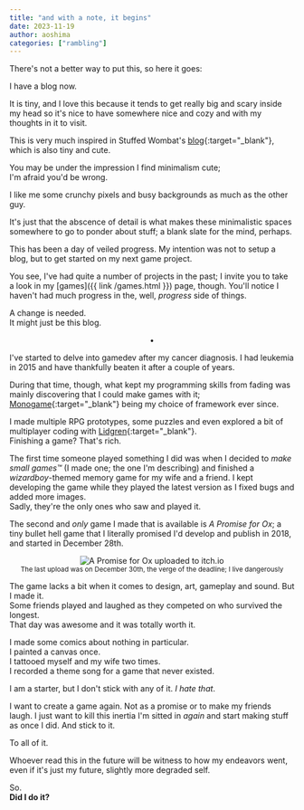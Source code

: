 ```yaml
---
title: "and with a note, it begins"
date: 2023-11-19
author: aoshima
categories: ["rambling"]
---
```


There's not a better way to put this, so here it goes:

I have a blog now.

It is tiny, and I love this because it tends to get really big and scary inside my head so it's nice to have somewhere nice and cozy and with my thoughts in it to visit.

This is very much inspired in Stuffed Wombat's [blog](http://stuffedwomb.at){:target="_blank"}, which is also tiny and cute.

You may be under the impression I find minimalism cute;  
I'm afraid you'd be wrong.

I like me some crunchy pixels and busy backgrounds as much as the other guy.

It's just that the abscence of detail is what makes these minimalistic spaces somewhere to go to ponder about stuff; a blank slate for the mind, perhaps.

This has been a day of veiled progress. My intention was not to setup a blog, but to get started on my next game project.

You see, I've had quite a number of projects in the past; I invite you to take a look in my [games]({{ link /games.html }}) page, though. You'll notice I haven't had much progress in the, well, _progress_ side of things.

A change is needed.  
It might just be this blog.

<p style="text-align: center;">•</p>

I've started to delve into gamedev after my cancer diagnosis. I had leukemia in 2015 and have thankfully beaten it after a couple of years.

During that time, though, what kept my programming skills from fading was mainly discovering that I could make games with it; [Monogame](https://monogame.net/){:target="_blank"} being my choice of framework ever since.

I made multiple RPG prototypes, some puzzles and even explored a bit of multiplayer coding with [Lidgren](https://github.com/lidgren/lidgren-network-gen3){:target="_blank"}.  
Finishing a game? That's rich.

The first time someone played something I did was when I decided to _make small games™_ (I made one; the one I'm describing) and finished a _wizardboy_-themed memory game for my wife and a friend. I kept developing the game while they played the latest version as I fixed bugs and added more images.  
Sadly, they're the only ones who saw and played it.

The second and _only_ game I made that is available is _A Promise for Ox_; a tiny bullet hell game that I literally promised I'd develop and publish in 2018, and started in December 28th.

<p style="text-align: center;">
<img src="{{ site.baseurl }}/assets/images/2023-11-19-it-begins/apromiseforox.png" alt="A Promise for Ox uploaded to itch.io" /><br>
<sub>The last upload was on December 30th, the verge of the deadline; I live dangerously</sub>
</p>

The game lacks a bit when it comes to design, art, gameplay and sound. But I made it.  
Some friends played and laughed as they competed on who survived the longest.  
That day was awesome and it was totally worth it.

I made some comics about nothing in particular.  
I painted a canvas once.  
I tattooed myself and my wife two times.  
I recorded a theme song for a game that never existed.

I am a starter, but I don't stick with any of it. _I hate that_.

I want to create a game again. Not as a promise or to make my friends laugh. I just want to kill this inertia I'm sitted in _again_ and start making stuff as once I did. And stick to it.

To all of it.

Whoever read this in the future will be witness to how my endeavors went, even if it's just my future, slightly more degraded self.

So.  
__Did I do it?__